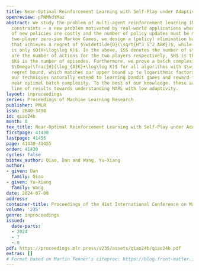 ```yaml
---
title: Near-Optimal Reinforcement Learning with Self-Play under Adaptivity Constraints
openreview: pPNMhdYMaz
abstract: We study the problem of multi-agent reinforcement learning (MARL) with adaptivity
  constraints — a new problem motivated by real-world applications where deployments
  of new policies are costly and the number of policy updates must be minimized. For
  two-player zero-sum Markov Games, we design a (policy) elimination based algorithm
  that achieves a regret of $\widetilde{O}(\sqrt{H^3 S^2 ABK})$, while the batch complexity
  is only $O(H+\log\log K)$. In the above, $S$ denotes the number of states, $A,B$
  are the number of actions for the two players respectively, $H$ is the horizon and
  $K$ is the number of episodes. Furthermore, we prove a batch complexity lower bound
  $\Omega(\frac{H}{\log_{A}K}+\log\log K)$ for all algorithms with $\widetilde{O}(\sqrt{K})$
  regret bound, which matches our upper bound up to logarithmic factors. As a byproduct,
  our techniques naturally extend to learning bandit games and reward-free MARL within
  near optimal batch complexity. To the best of our knowledge, these are the first
  line of results towards understanding MARL with low adaptivity.
layout: inproceedings
series: Proceedings of Machine Learning Research
publisher: PMLR
issn: 2640-3498
id: qiao24b
month: 0
tex_title: Near-Optimal Reinforcement Learning with Self-Play under Adaptivity Constraints
firstpage: 41430
lastpage: 41455
page: 41430-41455
order: 41430
cycles: false
bibtex_author: Qiao, Dan and Wang, Yu-Xiang
author:
- given: Dan
  family: Qiao
- given: Yu-Xiang
  family: Wang
date: 2024-07-08
address:
container-title: Proceedings of the 41st International Conference on Machine Learning
volume: '235'
genre: inproceedings
issued:
  date-parts:
  - 2024
  - 7
  - 8
pdf: https://proceedings.mlr.press/v235/assets/qiao24b/qiao24b.pdf
extras: []
# Format based on Martin Fenner's citeproc: https://blog.front-matter.io/posts/citeproc-yaml-for-bibliographies/
---
```

